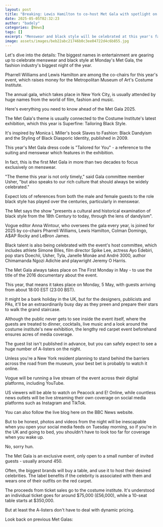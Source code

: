 ```yaml
---
layout: post
title: "Breaking: Lewis Hamilton to co-host Met Gala with spotlight on menswear and black style"
date: 2025-05-05T02:32:23
author: "badely"
categories: [News]
tags: []
excerpt: "Menswear and black style will be celebrated at this year's fashion extravaganza in New York City."
image: assets/images/beb22abc21746b0c3ee04722d4c6b855.jpg
---
```


Let's dive into the details: The biggest names in entertainment are gearing up to celebrate menswear and black style at Monday's Met Gala, the fashion industry's biggest night of the year. 

Pharrell Williams and Lewis Hamilton are among the co-chairs for this year's event, which raises money for the Metropolitan Museum of Art's Costume Institute. 

The annual gala, which takes place in New York City, is usually attended by huge names from the world of film, fashion and music. 

Here's everything you need to know ahead of the Met Gala 2025.

The Met Gala's theme is usually connected to the Costume Institute's latest exhibition, which this year is Superfine: Tailoring Black Style.

It's inspired by Monica L Miller's book Slaves to Fashion: Black Dandyism and the Styling of Black Diasporic Identity, published in 2009. 

This year's Met Gala dress code is "Tailored for You" - a reference to the suiting and menswear which features in the exhibition.

In fact, this is the first Met Gala in more than two decades to focus exclusively on menswear.

"The theme this year is not only timely," said Gala committee member Usher, "but also speaks to our rich culture that should always be widely celebrated."

Expect lots of references from both the male and female guests to the role black style has played over the centuries, particularly in menswear.

The Met says the show "presents a cultural and historical examination of black style from the 18th Century to today, through the lens of dandyism".

Vogue editor Anna Wintour, who oversees the gala every year, is joined for 2025 by co-chairs Pharrell Williams, Lewis Hamilton, Colman Domingo, A$AP Rocky and LeBron James.

Black talent is also being celebrated with the event's host committee, which includes athlete Simone Biles, film director Spike Lee, actress Ayo Edebiri, pop stars Doechii, Usher, Tyla, Janelle Monáe and André 3000, author Chimamanda Ngozi Adichie and playwright Jeremy O Harris.

The Met Gala always takes place on The First Monday in May - to use the title of the 2016 documentary about the event.

This year, that means it takes place on Monday, 5 May, with guests arriving from about 18:00 EST (23:00 BST).

It might be a bank holiday in the UK, but for the designers, publicists and PAs, it'll be an extraordinarily busy day as they preen and prepare their stars to walk the grand staircase.

Although the public never gets to see inside the event itself, where the guests are treated to dinner, cocktails, live music and a look around the costume institute's new exhibition, the lengthy red carpet event beforehand ensures acres of media coverage. 

The guest list isn't published in advance, but you can safely expect to see a huge number of A-listers on the night.

Unless you're a New York resident planning to stand behind the barriers across the road from the museum, your best bet is probably to watch it online. 

Vogue will be running a live stream of the event across their digital platforms, including YouTube. 

US viewers will be able to watch on Peacock and E! Online, while countless news outlets will be live streaming their own coverage on social media platforms such as Instagram and TikTok.

You can also follow the live blog here on the BBC News website. 

But to be honest, photos and videos from the night will be inescapable when you open your social media feeds on Tuesday morning, so if you're in the UK and going to bed, you shouldn't have to look too far for coverage when you wake up.

No, sorry hun.

The Met Gala is an exclusive event, only open to a small number of invited guests - usually around 450.

Often, the biggest brands will buy a table, and use it to host their desired celebrities. The label benefits if the celebrity is associated with them and wears one of their outfits on the red carpet. 

The proceeds from ticket sales go to the costume institute. It's understood an individual ticket goes for around $75,000 (£56,000), while a 10-seat table starts at $350,000.

But at least the A-listers don't have to deal with dynamic pricing. 

Look back on previous Met Galas:

